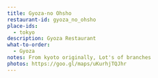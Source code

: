 ```yaml
---
title: Gyoza-no Ohsho
restaurant-id: gyoza_no_ohsho
place-ids:
  - tokyo
description: Gyoza Restaurant
what-to-order:
  - Gyoza
notes: From kyoto originally, Lot's of branches
photos: https://goo.gl/maps/uKurhjTQJhr
---
```


